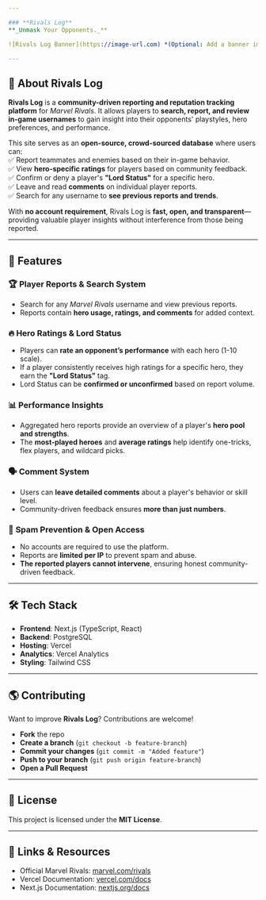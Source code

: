 ```yaml
---

### **Rivals Log**  
**_Unmask Your Opponents._**  

![Rivals Log Banner](https://image-url.com) *(Optional: Add a banner image for branding)*  

---
```


## **📌 About Rivals Log**  
**Rivals Log** is a **community-driven reporting and reputation tracking platform** for *Marvel Rivals*. It allows players to **search, report, and review in-game usernames** to gain insight into their opponents' playstyles, hero preferences, and performance.  

This site serves as an **open-source, crowd-sourced database** where users can:  
✅ Report teammates and enemies based on their in-game behavior.  
✅ View **hero-specific ratings** for players based on community feedback.  
✅ Confirm or deny a player's **"Lord Status"** for a specific hero.  
✅ Leave and read **comments** on individual player reports.  
✅ Search for any username to **see previous reports and trends**.  

With **no account requirement**, Rivals Log is **fast, open, and transparent**—providing valuable player insights without interference from those being reported.

---

## **🚀 Features**
### 🏆 **Player Reports & Search System**
- Search for any *Marvel Rivals* username and view previous reports.
- Reports contain **hero usage, ratings, and comments** for added context.

### 🔥 **Hero Ratings & Lord Status**
- Players can **rate an opponent’s performance** with each hero (1-10 scale).
- If a player consistently receives high ratings for a specific hero, they earn the **"Lord Status"** tag.
- Lord Status can be **confirmed or unconfirmed** based on report volume.

### 📊 **Performance Insights**
- Aggregated hero reports provide an overview of a player's **hero pool and strengths**.
- The **most-played heroes** and **average ratings** help identify one-tricks, flex players, and wildcard picks.

### 🗣 **Comment System**
- Users can **leave detailed comments** about a player's behavior or skill level.
- Community-driven feedback ensures **more than just numbers**.

### 🚫 **Spam Prevention & Open Access**
- No accounts are required to use the platform.
- Reports are **limited per IP** to prevent spam and abuse.
- **The reported players cannot intervene**, ensuring honest community-driven feedback.

---

## **🛠 Tech Stack**
- **Frontend**: Next.js (TypeScript, React)
- **Backend**: PostgreSQL
- **Hosting**: Vercel
- **Analytics**: Vercel Analytics
- **Styling**: Tailwind CSS

---

## **🌎 Contributing**
Want to improve **Rivals Log**? Contributions are welcome!  
- **Fork** the repo  
- **Create a branch** (`git checkout -b feature-branch`)  
- **Commit your changes** (`git commit -m "Added feature"`)  
- **Push to your branch** (`git push origin feature-branch`)  
- **Open a Pull Request**  

---

## **📜 License**
This project is licensed under the **MIT License**.  

---

## **🔗 Links & Resources**
- Official Marvel Rivals: [marvel.com/rivals](https://marvel.com/rivals)  
- Vercel Documentation: [vercel.com/docs](https://vercel.com/docs)  
- Next.js Documentation: [nextjs.org/docs](https://nextjs.org/docs)  

